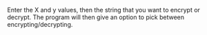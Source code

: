 Enter the X and y values, then the string that you want to encrypt or decrypt.  The program will then give an option to pick between encrypting/decrypting.